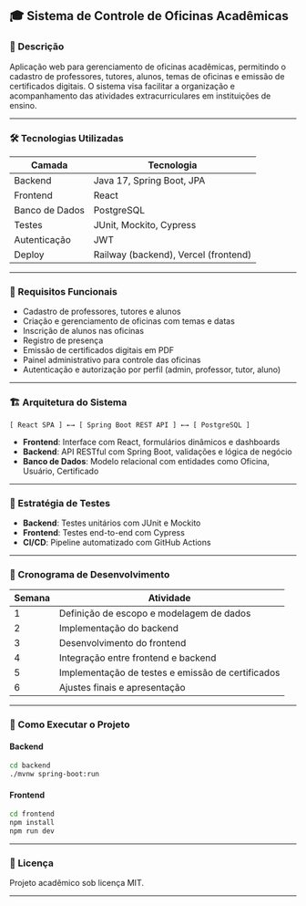 ## 🎓 Sistema de Controle de Oficinas Acadêmicas

### 📘 Descrição
Aplicação web para gerenciamento de oficinas acadêmicas, permitindo o cadastro de professores, tutores, alunos, temas de oficinas e emissão de certificados digitais. O sistema visa facilitar a organização e acompanhamento das atividades extracurriculares em instituições de ensino.

---

### 🛠️ Tecnologias Utilizadas

| Camada       | Tecnologia                     |
|--------------|--------------------------------|
| Backend      | Java 17, Spring Boot, JPA |
| Frontend     | React|
| Banco de Dados | PostgreSQL                   |
| Testes       | JUnit, Mockito, Cypress        |
| Autenticação | JWT         |
| Deploy       | Railway (backend), Vercel (frontend) |

---

### 📌 Requisitos Funcionais

- Cadastro de professores, tutores e alunos
- Criação e gerenciamento de oficinas com temas e datas
- Inscrição de alunos nas oficinas
- Registro de presença
- Emissão de certificados digitais em PDF
- Painel administrativo para controle das oficinas
- Autenticação e autorização por perfil (admin, professor, tutor, aluno)

---

### 🏗️ Arquitetura do Sistema

```
[ React SPA ] ←→ [ Spring Boot REST API ] ←→ [ PostgreSQL ]
```

- **Frontend**: Interface com React, formulários dinâmicos e dashboards
- **Backend**: API RESTful com Spring Boot, validações e lógica de negócio
- **Banco de Dados**: Modelo relacional com entidades como Oficina, Usuário, Certificado

---

### 🧪 Estratégia de Testes

- **Backend**: Testes unitários com JUnit e Mockito
- **Frontend**: Testes end-to-end com Cypress
- **CI/CD**: Pipeline automatizado com GitHub Actions

---

### 📅 Cronograma de Desenvolvimento

| Semana | Atividade                                 |
|--------|--------------------------------------------|
| 1      | Definição de escopo e modelagem de dados   |
| 2      | Implementação do backend                   |
| 3      | Desenvolvimento do frontend                |
| 4      | Integração entre frontend e backend        |
| 5      | Implementação de testes e emissão de certificados |
| 6      | Ajustes finais e apresentação              |

---

### 📄 Como Executar o Projeto

#### Backend
```bash
cd backend
./mvnw spring-boot:run
```

#### Frontend
```bash
cd frontend
npm install
npm run dev
```

---

### 📎 Licença
Projeto acadêmico sob licença MIT.

---

